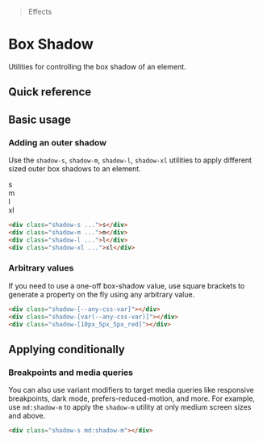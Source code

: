 > Effects

# Box Shadow

Utilities for controlling the box shadow of an element.

## Quick reference

<qr-table />

## Basic usage

### Adding an outer shadow
Use the `shadow-s`, `shadow-m`, `shadow-l`, `shadow-xl` utilities to apply different sized outer box shadows to an element.

<example-container>
  <div class="grid md:grid-cols-4 grid-cols-2 justify-items-center gap-24 my-8">
    <div class="w-80 h-80 ex-box s-bg pd-text-slate-900 shadow-s">s</div>
    <div class="w-80 h-80 ex-box s-bg pd-text-slate-900 shadow-m">m</div>
    <div class="w-80 h-80 ex-box s-bg pd-text-slate-900 shadow-l">l</div>
    <div class="w-80 h-80 ex-box s-bg pd-text-slate-900 shadow-xl">xl</div>
  </div>
</example-container>

```html
<div class="shadow-s ...">s</div>
<div class="shadow-m ...">m</div>
<div class="shadow-l ...">l</div>
<div class="shadow-xl ...">xl</div>
```

### Arbitrary values
If you need to use a one-off box-shadow value, use square brackets to generate a property on the fly using any arbitrary value.

```html
<div class="shadow-[--any-css-var]"></div>
<div class="shadow-[var(--any-css-var)]"></div>
<div class="shadow-[10px_5px_5px_red]"></div>
```

## Applying conditionally

### Breakpoints and media queries
You can also use variant modifiers to target media queries like responsive breakpoints, dark mode, prefers-reduced-motion, and more.
For example, use `md:shadow-m` to apply the `shadow-m` utility at only medium screen sizes and above.

```html
<div class="shadow-s md:shadow-m"></div>
```
